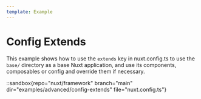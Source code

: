 ```yaml
---
template: Example
---
```


# Config Extends

This example shows how to use the `extends` key in nuxt.config.ts to use the `base/` directory as a base Nuxt application, and use its components, composables or config and override them if necessary.

::sandbox{repo="nuxt/framework" branch="main" dir="examples/advanced/config-extends" file="nuxt.config.ts"}
